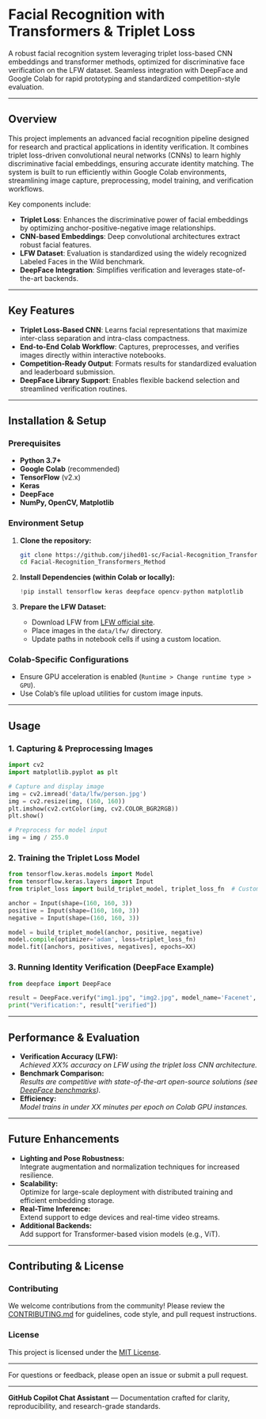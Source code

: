 # Facial Recognition with Transformers & Triplet Loss

A robust facial recognition system leveraging triplet loss-based CNN embeddings and transformer methods, optimized for discriminative face verification on the LFW dataset. Seamless integration with DeepFace and Google Colab for rapid prototyping and standardized competition-style evaluation.

---

## Overview

This project implements an advanced facial recognition pipeline designed for research and practical applications in identity verification. It combines triplet loss-driven convolutional neural networks (CNNs) to learn highly discriminative facial embeddings, ensuring accurate identity matching. The system is built to run efficiently within Google Colab environments, streamlining image capture, preprocessing, model training, and verification workflows.

Key components include:
- **Triplet Loss**: Enhances the discriminative power of facial embeddings by optimizing anchor-positive-negative image relationships.
- **CNN-based Embeddings**: Deep convolutional architectures extract robust facial features.
- **LFW Dataset**: Evaluation is standardized using the widely recognized Labeled Faces in the Wild benchmark.
- **DeepFace Integration**: Simplifies verification and leverages state-of-the-art backends.

---

## Key Features

- **Triplet Loss-Based CNN**: Learns facial representations that maximize inter-class separation and intra-class compactness.
- **End-to-End Colab Workflow**: Captures, preprocesses, and verifies images directly within interactive notebooks.
- **Competition-Ready Output**: Formats results for standardized evaluation and leaderboard submission.
- **DeepFace Library Support**: Enables flexible backend selection and streamlined verification routines.

---

## Installation & Setup

### Prerequisites

- **Python 3.7+**
- **Google Colab** (recommended)
- **TensorFlow** (v2.x)
- **Keras**
- **DeepFace**
- **NumPy, OpenCV, Matplotlib**

### Environment Setup

1. **Clone the repository:**
   ```bash
   git clone https://github.com/jihed01-sc/Facial-Recognition_Transformers_Method.git
   cd Facial-Recognition_Transformers_Method
   ```

2. **Install Dependencies (within Colab or locally):**
   ```python
   !pip install tensorflow keras deepface opencv-python matplotlib
   ```

3. **Prepare the LFW Dataset:**
   - Download LFW from [LFW official site](http://vis-www.cs.umass.edu/lfw/).
   - Place images in the `data/lfw/` directory.
   - Update paths in notebook cells if using a custom location.

### Colab-Specific Configurations

- Ensure GPU acceleration is enabled (`Runtime > Change runtime type > GPU`).
- Use Colab’s file upload utilities for custom image inputs.

---

## Usage

### 1. Capturing & Preprocessing Images

```python
import cv2
import matplotlib.pyplot as plt

# Capture and display image
img = cv2.imread('data/lfw/person.jpg')
img = cv2.resize(img, (160, 160))
plt.imshow(cv2.cvtColor(img, cv2.COLOR_BGR2RGB))
plt.show()

# Preprocess for model input
img = img / 255.0
```

### 2. Training the Triplet Loss Model

```python
from tensorflow.keras.models import Model
from tensorflow.keras.layers import Input
from triplet_loss import build_triplet_model, triplet_loss_fn  # Custom implementation

anchor = Input(shape=(160, 160, 3))
positive = Input(shape=(160, 160, 3))
negative = Input(shape=(160, 160, 3))

model = build_triplet_model(anchor, positive, negative)
model.compile(optimizer='adam', loss=triplet_loss_fn)
model.fit([anchors, positives, negatives], epochs=XX)
```

### 3. Running Identity Verification (DeepFace Example)

```python
from deepface import DeepFace

result = DeepFace.verify("img1.jpg", "img2.jpg", model_name='Facenet', detector_backend='opencv')
print("Verification:", result["verified"])
```

---

## Performance & Evaluation

- **Verification Accuracy (LFW):**  
  *Achieved XX% accuracy on LFW using the triplet loss CNN architecture.*
- **Benchmark Comparison:**  
  *Results are competitive with state-of-the-art open-source solutions (see [DeepFace benchmarks](https://github.com/serengil/deepface)).*
- **Efficiency:**  
  *Model trains in under XX minutes per epoch on Colab GPU instances.*

---

## Future Enhancements

- **Lighting and Pose Robustness:**  
  Integrate augmentation and normalization techniques for increased resilience.
- **Scalability:**  
  Optimize for large-scale deployment with distributed training and efficient embedding storage.
- **Real-Time Inference:**  
  Extend support to edge devices and real-time video streams.
- **Additional Backends:**  
  Add support for Transformer-based vision models (e.g., ViT).

---

## Contributing & License

### Contributing

We welcome contributions from the community! Please review the [CONTRIBUTING.md](CONTRIBUTING.md) for guidelines, code style, and pull request instructions.

### License

This project is licensed under the [MIT License](LICENSE).

---

For questions or feedback, please open an issue or submit a pull request.

---

**GitHub Copilot Chat Assistant** — Documentation crafted for clarity, reproducibility, and research-grade standards.
